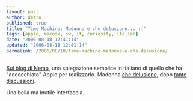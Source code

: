 ```yaml
---
layout: post
author: detro
published: true
title: "Time Machine: Madonna e che delusione... ;("
tags: [apple, macosx, sw, it, curiosity, italian]
date: "2006-08-18 12:41:14"
updated: "2006-08-18 12:41:14"
permalink: /2006/08/18/time-machine-madonna-e-che-delusione/
---
```


<a href="http://blog.neminis.org/time-machine-quando-labito-non-fa-il-monaco.xhtml">Sul blog di Nemo</a>, una spiegazione semplice in italiano di quello che ha "accocchiato" Apple per realizzarlo.
Madonna <a href="http://blog.neminis.org/time-machine-quando-labito-non-fa-il-monaco.xhtml">che delusione</a>, dopo <a href="http://www.detronizator.org/2006/08/16/a-proposito-dellusabilita/">tante discussioni</a>.

Una bella ma inutile interfaccia.
